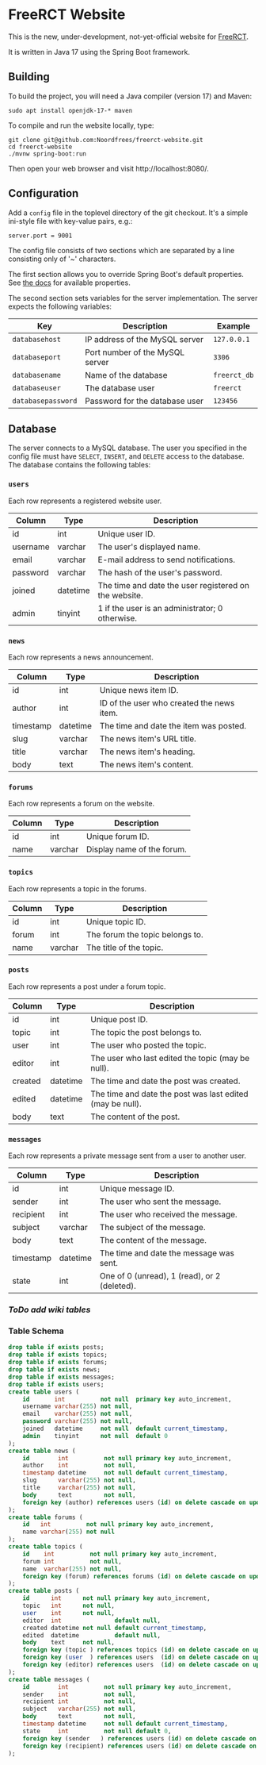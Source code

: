 # FreeRCT Website

This is the new, under-development, not-yet-official website for [FreeRCT](https://github.com/FreeRCT/FreeRCT/).

It is written in Java 17 using the Spring Boot framework.

## Building

To build the project, you will need a Java compiler (version 17) and Maven:
```
sudo apt install openjdk-17-* maven
```

To compile and run the website locally, type:
```
git clone git@github.com:Noordfrees/freerct-website.git
cd freerct-website
./mvnw spring-boot:run
```
Then open your web browser and visit http://localhost:8080/.

## Configuration

Add a `config` file in the toplevel directory of the git checkout.
It's a simple ini-style file with key-value pairs, e.g.:
```
server.port = 9001
```

The config file consists of two sections which are separated by a line consisting only of '~' characters.

The first section allows you to override Spring Boot's default properties.
See [the docs](https://docs.spring.io/spring-boot/docs/current/reference/html/application-properties.html) for available properties.

The second section sets variables for the server implementation. The server expects the following variables:

Key                  | Description                         | Example
-------------------- | ----------------------------------- | ------------------
`databasehost`       | IP address of the MySQL server      | `127.0.0.1`
`databaseport`       | Port number of the MySQL server     | `3306`
`databasename`       | Name of the database                | `freerct_db`
`databaseuser`       | The database user                   | `freerct`
`databasepassword`   | Password for the database user      | `123456`

## Database

The server connects to a MySQL database.
The user you specified in the config file must have `SELECT`, `INSERT`, and `DELETE` access to the database.
The database contains the following tables:

### `users`

Each row represents a registered website user.

Column               | Type             | Description
-------------------- | ---------------- | ----------------------------------------------------------
id                   | int              | Unique user ID.
username             | varchar          | The user's displayed name.
email                | varchar          | E-mail address to send notifications.
password             | varchar          | The hash of the user's password.
joined               | datetime         | The time and date the user registered on the website.
admin                | tinyint          | 1 if the user is an administrator; 0 otherwise.

### `news`

Each row represents a news announcement.

Column               | Type             | Description
-------------------- | ---------------- | ----------------------------------------------------------
id                   | int              | Unique news item ID.
author               | int              | ID of the user who created the news item.
timestamp            | datetime         | The time and date the item was posted.
slug                 | varchar          | The news item's URL title.
title                | varchar          | The news item's heading.
body                 | text             | The news item's content.

### `forums`

Each row represents a forum on the website.

Column               | Type             | Description
-------------------- | ---------------- | ----------------------------------------------------------
id                   | int              | Unique forum ID.
name                 | varchar          | Display name of the forum.

### `topics`

Each row represents a topic in the forums.

Column               | Type             | Description
-------------------- | ---------------- | ----------------------------------------------------------
id                   | int              | Unique topic ID.
forum                | int              | The forum the topic belongs to.
name                 | varchar          | The title of the topic.

### `posts`

Each row represents a post under a forum topic.

Column               | Type             | Description
-------------------- | ---------------- | ----------------------------------------------------------
id                   | int              | Unique post ID.
topic                | int              | The topic the post belongs to.
user                 | int              | The user who posted the topic.
editor               | int              | The user who last edited the topic (may be null).
created              | datetime         | The time and date the post was created.
edited               | datetime         | The time and date the post was last edited (may be null).
body                 | text             | The content of the post.

### `messages`

Each row represents a private message sent from a user to another user.

Column               | Type             | Description
-------------------- | ---------------- | ----------------------------------------------------------
id                   | int              | Unique message ID.
sender               | int              | The user who sent the message.
recipient            | int              | The user who received the message.
subject              | varchar          | The subject of the message.
body                 | text             | The content of the message.
timestamp            | datetime         | The time and date the message was sent.
state                | int              | One of 0 (unread), 1 (read), or 2 (deleted).

### *ToDo add wiki tables*

### Table Schema
```sql
drop table if exists posts;
drop table if exists topics;
drop table if exists forums;
drop table if exists news;
drop table if exists messages;
drop table if exists users;
create table users (
	id       int          not null  primary key auto_increment,
	username varchar(255) not null,
	email    varchar(255) not null,
	password varchar(255) not null,
	joined   datetime     not null  default current_timestamp,
	admin    tinyint      not null  default 0
);
create table news (
	id        int          not null primary key auto_increment,
	author    int          not null,
	timestamp datetime     not null default current_timestamp,
	slug      varchar(255) not null,
	title     varchar(255) not null,
	body      text         not null,
	foreign key (author) references users (id) on delete cascade on update cascade
);
create table forums (
	id   int          not null primary key auto_increment,
	name varchar(255) not null
);
create table topics (
	id    int          not null primary key auto_increment,
	forum int          not null,
	name  varchar(255) not null,
	foreign key (forum) references forums (id) on delete cascade on update cascade
);
create table posts (
	id      int      not null primary key auto_increment,
	topic   int      not null,
	user    int      not null,
	editor  int               default null,
	created datetime not null default current_timestamp,
	edited  datetime          default null,
	body    text     not null,
	foreign key (topic ) references topics (id) on delete cascade on update cascade,
	foreign key (user  ) references users  (id) on delete cascade on update cascade,
	foreign key (editor) references users  (id) on delete cascade on update cascade
);
create table messages (
	id        int          not null primary key auto_increment,
	sender    int          not null,
	recipient int          not null,
	subject   varchar(255) not null,
	body      text         not null,
	timestamp datetime     not null default current_timestamp,
	state     int          not null default 0,
	foreign key (sender   ) references users (id) on delete cascade on update cascade,
	foreign key (recipient) references users (id) on delete cascade on update cascade
);
```
